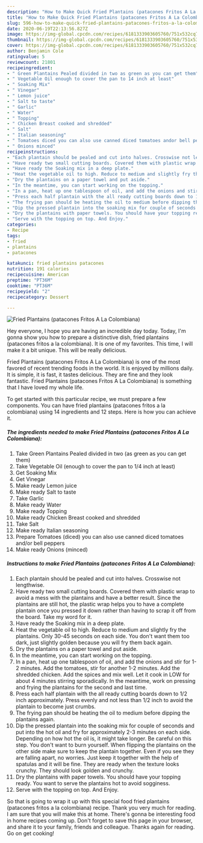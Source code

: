 ```yaml
---
description: "How to Make Quick Fried Plantains (patacones Fritos A La Colombiana)"
title: "How to Make Quick Fried Plantains (patacones Fritos A La Colombiana)"
slug: 596-how-to-make-quick-fried-plantains-patacones-fritos-a-la-colombiana
date: 2020-06-19T22:13:56.827Z
image: https://img-global.cpcdn.com/recipes/6181333903605760/751x532cq70/fried-plantains-patacones-fritos-a-la-colombiana-recipe-main-photo.jpg
thumbnail: https://img-global.cpcdn.com/recipes/6181333903605760/751x532cq70/fried-plantains-patacones-fritos-a-la-colombiana-recipe-main-photo.jpg
cover: https://img-global.cpcdn.com/recipes/6181333903605760/751x532cq70/fried-plantains-patacones-fritos-a-la-colombiana-recipe-main-photo.jpg
author: Benjamin Cole
ratingvalue: 5
reviewcount: 21801
recipeingredient:
- " Green Plantains Pealed divided in two as green as you can get them"
- " Vegetable Oil enough to cover the pan to 14 inch at least"
- " Soaking Mix"
- " Vinegar"
- " Lemon juice"
- " Salt to taste"
- " Garlic"
- " Water"
- " Topping"
- " Chicken Breast cooked and shredded"
- " Salt"
- " Italian seasoning"
- " Tomatoes diced you can also use canned diced tomatoes andor bell peppers"
- " Onions minced"
recipeinstructions:
- "Each plantain should be pealed and cut into halves. Crosswise not lengthwise."
- "Have ready two small cutting boards. Covered them with plastic wrap to avoid a mess with the plantains and have a better result. Since the plantains are still hot, the plastic wrap helps you to have a complete plantain once you pressed it down rather than having to scrap it off from the board. Take my word for it."
- "Have ready the Soaking mix in a deep plate."
- "Heat the vegetable oil to high. Reduce to medium and slightly fry the plantains. Only 30-45 seconds on each side. You don&#39;t want them too dark, just slightly golden because you will fry them back again."
- "Dry the plantains on a paper towel and put aside."
- "In the meantime, you can start working on the topping."
- "In a pan, heat up one tablespoon of oil, and add the onions and stir for 1-2 minutes. Add the tomatoes, stir for another 1-2 minutes. Add the shredded chicken. Add the spices and mix well. Let it cook in LOW for about 4 minutes stirring sporadically. In the meantime, work on pressing and frying the plantains for the second and last time."
- "Press each half plantain with the all ready cutting boards down to 1/2 inch approximately. Press evenly and not less than 1/2 inch to avoid the plantain to become just crumbs."
- "The frying pan should be heating the oil to medium before dipping the plantains again."
- "Dip the pressed plantain into the soaking mix for couple of seconds and put into the hot oil and fry for approximately 2-3 minutes on each side. Depending on how hot the oil is, it might take longer. Be careful on this step. You don&#39;t want to burn yourself. When flipping the plantains on the other side make sure to keep the plantain together. Even if you see they are falling apart, no worries. Just keep it together with the help of spatulas and it will be fine. They are ready when the texture looks crunchy. They should look golden and crunchy."
- "Dry the plantains with paper towels. You should have your topping ready. You want to serve the plantains hot to avoid sogginess."
- "Serve with the topping on top. And Enjoy."
categories:
- Recipe
tags:
- fried
- plantains
- patacones

katakunci: fried plantains patacones 
nutrition: 191 calories
recipecuisine: American
preptime: "PT36M"
cooktime: "PT36M"
recipeyield: "2"
recipecategory: Dessert

---
```



![Fried Plantains (patacones Fritos A La Colombiana)](https://img-global.cpcdn.com/recipes/6181333903605760/751x532cq70/fried-plantains-patacones-fritos-a-la-colombiana-recipe-main-photo.jpg)

Hey everyone, I hope you are having an incredible day today. Today, I'm gonna show you how to prepare a distinctive dish, fried plantains (patacones fritos a la colombiana). It is one of my favorites. This time, I will make it a bit unique. This will be really delicious.



Fried Plantains (patacones Fritos A La Colombiana) is one of the most favored of recent trending foods in the world. It is enjoyed by millions daily. It is simple, it is fast, it tastes delicious. They are fine and they look fantastic. Fried Plantains (patacones Fritos A La Colombiana) is something that I have loved my whole life.


To get started with this particular recipe, we must prepare a few components. You can have fried plantains (patacones fritos a la colombiana) using 14 ingredients and 12 steps. Here is how you can achieve it.

<!--inarticleads1-->

##### The ingredients needed to make Fried Plantains (patacones Fritos A La Colombiana):

1. Take  Green Plantains Pealed divided in two (as green as you can get them)
1. Take  Vegetable Oil (enough to cover the pan to 1/4 inch at least)
1. Get  Soaking Mix
1. Get  Vinegar
1. Make ready  Lemon juice
1. Make ready  Salt to taste
1. Take  Garlic
1. Make ready  Water
1. Make ready  Topping
1. Make ready  Chicken Breast cooked and shredded
1. Take  Salt
1. Make ready  Italian seasoning
1. Prepare  Tomatoes (diced) you can also use canned diced tomatoes and/or bell peppers
1. Make ready  Onions (minced)




<!--inarticleads2-->

##### Instructions to make Fried Plantains (patacones Fritos A La Colombiana):

1. Each plantain should be pealed and cut into halves. Crosswise not lengthwise.
1. Have ready two small cutting boards. Covered them with plastic wrap to avoid a mess with the plantains and have a better result. Since the plantains are still hot, the plastic wrap helps you to have a complete plantain once you pressed it down rather than having to scrap it off from the board. Take my word for it.
1. Have ready the Soaking mix in a deep plate.
1. Heat the vegetable oil to high. Reduce to medium and slightly fry the plantains. Only 30-45 seconds on each side. You don&#39;t want them too dark, just slightly golden because you will fry them back again.
1. Dry the plantains on a paper towel and put aside.
1. In the meantime, you can start working on the topping.
1. In a pan, heat up one tablespoon of oil, and add the onions and stir for 1-2 minutes. Add the tomatoes, stir for another 1-2 minutes. Add the shredded chicken. Add the spices and mix well. Let it cook in LOW for about 4 minutes stirring sporadically. In the meantime, work on pressing and frying the plantains for the second and last time.
1. Press each half plantain with the all ready cutting boards down to 1/2 inch approximately. Press evenly and not less than 1/2 inch to avoid the plantain to become just crumbs.
1. The frying pan should be heating the oil to medium before dipping the plantains again.
1. Dip the pressed plantain into the soaking mix for couple of seconds and put into the hot oil and fry for approximately 2-3 minutes on each side. Depending on how hot the oil is, it might take longer. Be careful on this step. You don&#39;t want to burn yourself. When flipping the plantains on the other side make sure to keep the plantain together. Even if you see they are falling apart, no worries. Just keep it together with the help of spatulas and it will be fine. They are ready when the texture looks crunchy. They should look golden and crunchy.
1. Dry the plantains with paper towels. You should have your topping ready. You want to serve the plantains hot to avoid sogginess.
1. Serve with the topping on top. And Enjoy.




So that is going to wrap it up with this special food fried plantains (patacones fritos a la colombiana) recipe. Thank you very much for reading. I am sure that you will make this at home. There's gonna be interesting food in home recipes coming up. Don't forget to save this page in your browser, and share it to your family, friends and colleague. Thanks again for reading. Go on get cooking!
